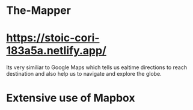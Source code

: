 # The-Mapper
  # https://stoic-cori-183a5a.netlify.app/
Its very similiar to Google Maps which tells us ealtime  directions to reach destination and also help us to navigate and explore the globe.
# Extensive use of Mapbox
